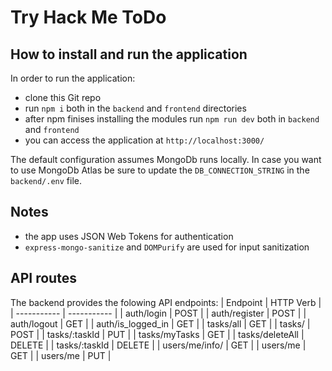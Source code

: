 # Try Hack Me ToDo


## How to install and run the application

In order to run the application:
- clone this Git repo
- run `npm i` both in the `backend` and `frontend` directories
- after npm finises installing the modules run  `npm run dev`  both in `backend` and `frontend`
- you can access the application at `http://localhost:3000/`
  
The default configuration assumes MongoDb runs locally. In case you want to use MongoDb Atlas be sure to update the `DB_CONNECTION_STRING` in the `backend/.env` file.


## Notes
- the app uses JSON Web Tokens for authentication
- `express-mongo-sanitize` and `DOMPurify` are used for input sanitization 

## API routes

The backend provides the folowing API endpoints:
| Endpoint    | HTTP Verb    |
| ----------- | ----------- |
| auth/login  | POST       |
| auth/register | POST    |
| auth/logout | GET    |
| auth/is_logged_in | GET    |
| tasks/all  | GET       |
| tasks/ | POST    |
| tasks/:taskId | PUT    |
| tasks/myTasks | GET    |
| tasks/deleteAll | DELETE    |
| tasks/:taskId | DELETE    |
| users/me/info/ | GET    |
| users/me | GET    |
| users/me | PUT    |


